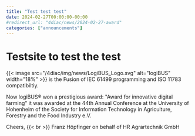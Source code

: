 ```yaml
---
title: "Test test test"
date: 2024-02-27T00:00:00-00:00
#redirect_url: "4diac/news/2024-02-27-award"
categories: ["announcements"]
---
```


# Testsite to test the test
{{< image src="/4diac/img/news/LogiBUS_Logo.svg" alt="logiBUS" width="18%" >}} is the Fusion of IEC 61499 programming and ISO 11783 compatibiltiy. 

Now logiBUS&reg; won a prestigious award: "Award for innovative digital farming" it was awarded at the 44th Annual Conference at the University of Hohenheim of the Society for Information Technology in Agriculture, Forestry and the Food Industry e.V.


Cheers, {{< br >}}
Franz Höpfinger on behalf of HR Agrartechnik GmbH

